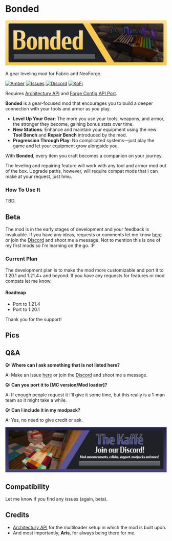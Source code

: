 # Bonded

![bonded banner](https://raw.githubusercontent.com/iamkaf/modresources/refs/heads/main/pages/bonded/banner.png)

A gear leveling mod for Fabric and NeoForge.

[![Amber](https://img.shields.io/badge/Amber-iamkaf?style=for-the-badge&label=Requires&color=%23ebb134)](https://modrinth.com/mod/amber)
[![Issues](https://img.shields.io/github/issues/iamkaf/mod-issues?style=for-the-badge&color=%23eee)](https://github.com/iamkaf/mod-issues)
[![Discord](https://img.shields.io/discord/1207469438719492176?style=for-the-badge&logo=discord&label=DISCORD&color=%235865F2)](https://discord.gg/HV5WgTksaB)
[![KoFi](https://img.shields.io/badge/KoFi-iamkaf?style=for-the-badge&logo=kofi&logoColor=%2330d1e3&label=Support%20Me&color=%2330d1e3)](https://ko-fi.com/iamkaffe)

Requires [Architectury API](https://modrinth.com/mod/architectury-api) and [Forge Config API Port](https://modrinth.com/mod/forge-config-api-port).


**Bonded** is a gear-focused mod that encourages you to build a deeper connection with your tools and armor as you play.  

- **Level Up Your Gear**: The more you use your tools, weapons, and armor, the stronger they become, gaining bonus stats over time.  
- **New Stations**: Enhance and maintain your equipment using the new **Tool Bench** and **Repair Bench** introduced by the mod.  
- **Progression Through Play**: No complicated systems—just play the game and let your equipment grow alongside you.  

With **Bonded**, every item you craft becomes a companion on your journey.

The leveling and repairing feature will work with any tool and armor mod out of the box. Upgrade paths, however, will require compat mods that I can make at your request, just hmu.
### How To Use It

TBD.

## Beta

The mod is in the early stages of development and your feedback is invaluable. If you have any ideas, requests or comments let me know [here](https://github.com/iamkaf/mod-issues) or join the [Discord](https://discord.gg/HV5WgTksaB) and shoot me a message. Not to mention this is one of my first mods so I'm learning on the go. :P

### Current Plan

The development plan is to make the mod more customizable and port it to 1.20.1 and 1.21.4+ and beyond. If you have any requests for features or mod compats let me know.

#### Roadmap

- Port to 1.21.4
- Port to 1.20.1

Thank you for the support!

## Pics



## Q&A

**Q: Where can I ask something that is not listed here?**

A: Make an issue [here](https://github.com/iamkaf/mod-issues) or join the [Discord](https://discord.gg/HV5WgTksaB) and shoot me a message.


**Q: Can you port it to [MC version/Mod loader]?**

A: If enough people request it I'll give it some time, but this really is a 1-man team so it might take a while.


**Q: Can I include it in my modpack?**

A: Yes, no need to give credit or ask.

[![Join our Discord](https://raw.githubusercontent.com/iamkaf/modresources/refs/heads/main/pages/common/discord.png)](https://discord.gg/HV5WgTksaB)

## Compatibility

Let me know if you find any issues (again, beta).

## Credits

- [Architectury API](https://modrinth.com/mod/architectury-api) for the multiloader setup in which the mod is built upon.
- And most importantly, **Aris**, for always being there for me.